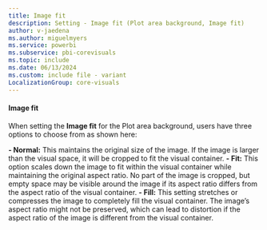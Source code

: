 ```yaml
---
title: Image fit
description: Setting - Image fit (Plot area background, Image fit)
author: v-jaedena
ms.author: miguelmyers
ms.service: powerbi
ms.subservice: pbi-corevisuals
ms.topic: include
ms.date: 06/13/2024
ms.custom: include file - variant
LocalizationGroup: core-visuals
---
```

#### Image fit

When setting the **Image fit** for the Plot area background, users have three options to choose from as shown here:

**- Normal:** This maintains the original size of the image. If the image is larger than the visual space, it will be cropped to fit the visual container.
**- Fit:** This option scales down the image to fit within the visual container while maintaining the original aspect ratio. No part of the image is cropped, but empty space may be visible around the image if its aspect ratio differs from the aspect ratio of the visual container.
**- Fill:** This setting stretches or compresses the image to completely fill the visual container. The image’s aspect ratio might not be preserved, which can lead to distortion if the aspect ratio of the image is different from the visual container.
